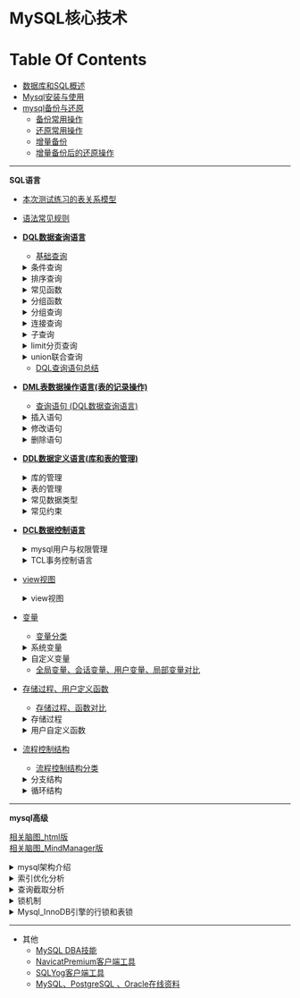 MySQL核心技术
==


# Table Of Contents
* [数据库和SQL概述](md/数据库和SQL概述.md)
* [Mysql安装与使用](md/Mysql安装与使用.md)
* [mysql备份与还原](md/mysql备份与还原.md)
    * [备份常用操作](md/mysql备份与还原.md#备份常用操作)
    * [还原常用操作](md/mysql备份与还原.md#还原常用操作)
    * [增量备份](md/mysql备份与还原.md#增量备份)
    * [增量备份后的还原操作](md/mysql备份与还原.md#增量备份后的还原操作) 

---

**SQL语言**
* [本次测试练习的表关系模型](/md/1_01_sql常见规则_测试表模型.md#本次测试练习的表关系模型)
* [语法常见规则](md/1_01_sql常见规则_测试表模型.md#语法常见规则)
* [**DQL数据查询语言**](md/2_01_DQL数据查询语言.基础查询.md)
    * [基础查询](md/2_01_DQL数据查询语言.基础查询.md#基础查询)
    <details>
    <summary>条件查询</summary>
    
    * [条件查询](md/2_02_DQL数据查询语言.条件查询.md#条件查询)
        * [条件查询分类](md/2_02_DQL数据查询语言.条件查询.md#条件查询分类)
        * [按条件表达式筛选](md/2_02_DQL数据查询语言.条件查询.md#按条件表达式筛选)
        * [按逻辑表达式筛选](md/2_02_DQL数据查询语言.条件查询.md#按逻辑表达式筛选)
        * [模糊查询](md/2_02_DQL数据查询语言.条件查询.md#模糊查询)
    </details>
    
    <details>
    <summary>排序查询</summary>
     
    * [排序查询](md/2_03_DQL数据查询语言.排序查询.md)
        * [排序查询语法](md/2_03_DQL数据查询语言.排序查询.md#排序查询语法)
    </details>
        
    <details>
    <summary>常见函数</summary>
        
    * [常见函数](md/2_04_DQL数据查询语言.常见函数.md)
        * [函数概念](md/2_04_DQL数据查询语言.常见函数.md#函数概念)
        * [函数分类](md/2_04_DQL数据查询语言.常见函数.md#函数分类)
        * [单行函数](md/2_04_DQL数据查询语言.常见函数.md#单行函数)
            * [字符函数](md/2_04_DQL数据查询语言.常见函数.md#字符函数)
            * [数学函数](md/2_04_DQL数据查询语言.常见函数.md#数学函数)
            * [日期、时间函数](md/2_04_DQL数据查询语言.常见函数.md#日期时间函数)
                * [format匹配模式字母定义](md/2_04_DQL数据查询语言.常见函数.md#format匹配模式字母定义)
            * [其他函数](md/2_04_DQL数据查询语言.常见函数.md#其他函数)
            * [流程分支控制函数](md/2_04_DQL数据查询语言.常见函数.md#流程分支控制函数)
    </details>
    
    <details>
    <summary>分组函数</summary>
    
    * [分组函数](md/2_05_DQL数据查询语言.分组函数.md)
        * [分组函数概念与功能](md/2_05_DQL数据查询语言.分组函数.md#分组函数概念与功能)
        * [分组函数概览与总结](md/2_05_DQL数据查询语言.分组函数.md#分组函数概览与总结)
    </details>
    
    <details>
    <summary>分组查询</summary>
    
    * [分组查询](md/2_06_DQL数据查询语言.分组查询.md)
        * [分组查询语法](md/2_06_DQL数据查询语言.分组查询.md#分组查询语法)
        * [分组查询特点](md/2_06_DQL数据查询语言.分组查询.md#分组查询特点)
        * [分组前筛选、分组后筛选比较](md/2_06_DQL数据查询语言.分组查询.md#分组前筛选分组后筛选比较)
        * [分组查询示例](md/2_06_DQL数据查询语言.分组查询.md#分组查询示例)
        * [MySQL获取分组后的top 1和top N记录方法](./exercise/MySQL获取分组后的top%201和top%20N记录.sql)
    </details>
    
    <details>
    <summary>连接查询</summary>
    
    * [连接查询](md/2_07_DQL数据查询语言.连接查询.md)
        * [连接查询分类](md/2_07_DQL数据查询语言.连接查询.md#连接查询分类)
        * [SQL-92连接语法(仅支持内连接)](md/2_07_DQL数据查询语言.连接查询.md#SQL-92连接语法仅支持内连接)
            * [SQL-92语法](md/2_07_DQL数据查询语言.连接查询.md#SQL-92语法)
            * [笛卡尔乘积现象(交叉连接)](md/2_07_DQL数据查询语言.连接查询.md#笛卡尔乘积现象交叉连接)
            * [等值连接](md/2_07_DQL数据查询语言.连接查询.md#等值连接)
            * [非等值连接](md/2_07_DQL数据查询语言.连接查询.md#非等值连接)
            * [自连接(自身内连接)](md/2_07_DQL数据查询语言.连接查询.md#自连接自身内连接)
        * [SQL:1999连接语法](md/2_07_DQL数据查询语言.连接查询.md#SQL1999连接语法)
            * [SQL-92与SQL:1999对比](md/2_07_DQL数据查询语言.连接查询.md#SQL-92与SQL1999对比)
            * [SQL:1999连接语法结构](md/2_07_DQL数据查询语言.连接查询.md#SQL1999连接语法结构)
            * [SQL:1999连接类型分类](md/2_07_DQL数据查询语言.连接查询.md#SQL1999连接类型分类)
            * [内连接](md/2_07_DQL数据查询语言.连接查询.md#内连接)
                * [SQL:1999内连特点](md/2_07_DQL数据查询语言.连接查询.md#SQL1999内连特点)
            * [外连接](md/2_07_DQL数据查询语言.连接查询.md#外连接)
                * [外连接特点](md/2_07_DQL数据查询语言.连接查询.md#外连接特点)
            * [全外连接](md/2_07_DQL数据查询语言.连接查询.md#全外连接)
                * [full outer join全外连接替代方案](md/2_07_DQL数据查询语言.连接查询.md#full-outer-join全外连接替代方案)
            * [交叉链接(即笛卡尔乘积)](md/2_07_DQL数据查询语言.连接查询.md#交叉链接即笛卡尔乘积)
        * [连接查询总结](md/2_07_DQL数据查询语言.连接查询.md#连接查询总结)
    </details>
    
    <details>
    <summary>子查询</summary>
    
    * [子查询](md/2_08_DQL数据查询语言.子查询.md)
        * [子查询分类](md/2_08_DQL数据查询语言.子查询.md#子查询分类)
        * [where或having后面](md/2_08_DQL数据查询语言.子查询.md#where或having后面)
            * [where或having后面子查询特点](md/2_08_DQL数据查询语言.子查询.md#where或having后面子查询特点)
            * [标量子查询](md/2_08_DQL数据查询语言.子查询.md#标量子查询)
            * [列子查询](md/2_08_DQL数据查询语言.子查询.md#列子查询)
            * [行子查询](md/2_08_DQL数据查询语言.子查询.md#行子查询)
        * [select后面](md/2_08_DQL数据查询语言.子查询.md#select后面)
        * [from后面](md/2_08_DQL数据查询语言.子查询.md#from后面)
        * [exists后面](md/2_08_DQL数据查询语言.子查询.md#exists后面)
    </details>
    
    <details>
    <summary>limit分页查询</summary>
    
    * [limit分页查询](md/2_09_DQL数据查询语言.分页查询.md)
        * [分页查询语法](md/2_09_DQL数据查询语言.分页查询.md#分页查询语法)
        * [分页查询特点](md/2_09_DQL数据查询语言.分页查询.md#分页查询特点)
        * [分页查询案例](md/2_09_DQL数据查询语言.分页查询.md#分页查询案例)
    </details>
    
    <details>
    <summary>union联合查询</summary>
    
    * [union联合查询](md/2_10_DQL数据查询语言.union联合查询_DQL查询语句总结.md)
        * [union联合查询语法](md/2_10_DQL数据查询语言.union联合查询_DQL查询语句总结.md#union联合查询语法)
        * [union联合查询语法应用场景](md/2_10_DQL数据查询语言.union联合查询_DQL查询语句总结.md#union联合查询语法应用场景)
        * [union联合查询特点](md/2_10_DQL数据查询语言.union联合查询_DQL查询语句总结.md#union联合查询特点)
        * [union联合查询案例](md/2_10_DQL数据查询语言.union联合查询_DQL查询语句总结.md#union联合查询案例)
    </details>
    
    * [DQL查询语句总结](md/2_10_DQL数据查询语言.union联合查询_DQL查询语句总结.md#DQL查询语句总结)
* [**DML表数据操作语言(表的记录操作)**](md/3_01_DML表数据操作语言.md)
    * [查询语句 (DQL数据查询语言)](md/2_01_DQL数据查询语言.基础查询.md)
    
    <details>
    <summary>插入语句</summary>
    
    * [插入语句](md/3_01_DML表数据操作语言.md#插入语句)
        * [values多行插入](md/3_01_DML表数据操作语言.md#values多行插入)
        * [set单行插入](md/3_01_DML表数据操作语言.md#set单行插入)
        * [values多行插入、set单行插入对比](md/3_01_DML表数据操作语言.md#values多行插入set单行插入对比)
    </details>
    
    <details>
    <summary>修改语句</summary>
    
    * [修改语句](md/3_01_DML表数据操作语言.md#修改语句)
        * [修改表数据语法](md/3_01_DML表数据操作语言.md#修改表数据语法)
        * [单表修改记录示例](md/3_01_DML表数据操作语言.md#单表修改记录示例)
        * [多表连接修改记录示例](md/3_01_DML表数据操作语言.md#多表连接修改记录示例)
    </details>
    
    <details>
    <summary>删除语句</summary>
    
    * [删除语句](md/3_01_DML表数据操作语言.md#删除语句)
        * [delete删除记录语法](md/3_01_DML表数据操作语言.md#delete删除记录语法)
        * [truncate清空表删除所有记录](md/3_01_DML表数据操作语言.md#truncate清空表删除所有记录)
        * [delete删除记录示例](md/3_01_DML表数据操作语言.md#delete删除记录示例)
        * [truncate清空表删除所有记录示例](md/3_01_DML表数据操作语言.md#truncate清空表删除所有记录示例)
        * [delete删除记录、truncate清空表删除所有记录对比](md/3_01_DML表数据操作语言.md#delete删除记录truncate清空表删除所有记录对比)
    </details>
    
* [**DDL数据定义语言(库和表的管理)**](md/4_01_DDL数据定义语言.库的管理.md)
    <details>
    <summary>库的管理</summary>
    
    * [库的管理](md/4_01_DDL数据定义语言.库的管理.md)
        * [库的管理](md/4_01_DDL数据定义语言.库的管理.md#库的管理)
        * [库的修改](md/4_01_DDL数据定义语言.库的管理.md#库的修改)
        * [库的删除](md/4_01_DDL数据定义语言.库的管理.md#库的删除)
    </details>
    
    <details>
    <summary>表的管理</summary>
    
    * [表的管理](md/4_02_DDL数据定义语言.表的管理.md)
        * [COMMENT注释](md/4_02_DDL数据定义语言.表的管理.md#COMMENT注释)
        * [表的创建](md/4_02_DDL数据定义语言.表的管理.md#表的创建)
        * [表的修改](md/4_02_DDL数据定义语言.表的管理.md#表的修改)
        * [表的删除](md/4_02_DDL数据定义语言.表的管理.md#表的删除)
        * [表的复制](md/4_02_DDL数据定义语言.表的管理.md#表的复制)  
    </details>
    
    <details>
    <summary>常见数据类型</summary>
    
    * [常见数据类型](md/4_03_DDL数据定义语言.常见数据类型.md)
        * [数据类型分类](md/4_03_DDL数据定义语言.常见数据类型.md#数据类型分类)
        * [整型](md/4_03_DDL数据定义语言.常见数据类型.md#整型)
            * [整型占用空间、值范围](md/4_03_DDL数据定义语言.常见数据类型.md#整型占用空间值范围)
            * [整型特点](md/4_03_DDL数据定义语言.常见数据类型.md#整型特点)
            * [整型示例](md/4_03_DDL数据定义语言.常见数据类型.md#整型示例)
        * [小数](md/4_03_DDL数据定义语言.常见数据类型.md#小数)
            * [小数分类](md/4_03_DDL数据定义语言.常见数据类型.md#小数分类)
            * [小数值范围](md/4_03_DDL数据定义语言.常见数据类型.md#小数值范围)
            * [小数示例](md/4_03_DDL数据定义语言.常见数据类型.md#小数示例)
        * [bit类型](md/4_03_DDL数据定义语言.常见数据类型.md#bit类型)
        * [字符型](md/4_03_DDL数据定义语言.常见数据类型.md#字符型)
            * [字符型分类](md/4_03_DDL数据定义语言.常见数据类型.md#字符型分类)
            * [char、varchar比较](md/4_03_DDL数据定义语言.常见数据类型.md#charvarchar比较)
        * [日期时间型](md/4_03_DDL数据定义语言.常见数据类型.md#日期时间型)
            * [日期时间型分类](md/4_03_DDL数据定义语言.常见数据类型.md#日期时间型分类)
            * [datetime、timestamp比较](md/4_03_DDL数据定义语言.常见数据类型.md#datetimetimestamp比较)
    </details>
    
    <details>
    <summary>常见约束</summary>
    
    * [常见约束](md/4_04_DDL数据定义语言.常见约束.md)
        * [按功能分类(6大约束)](md/4_04_DDL数据定义语言.常见约束.md#按功能分类6大约束)
        * [按作用范围分类](md/4_04_DDL数据定义语言.常见约束.md#按作用范围分类)
        * [添加约束的时机](md/4_04_DDL数据定义语言.常见约束.md#添加约束的时机)
        * [主键约束、唯一约束、外键约束对比](md/4_04_DDL数据定义语言.常见约束.md#主键约束唯一约束外键约束对比)
        * [约束语法](md/4_04_DDL数据定义语言.常见约束.md#约束语法)
        * [创建表时添加约束](md/4_04_DDL数据定义语言.常见约束.md#创建表时添加约束)
        * [修改表时添加约束](md/4_04_DDL数据定义语言.常见约束.md#修改表时添加约束)
        * [修改表时删除约束](md/4_04_DDL数据定义语言.常见约束.md#修改表时删除约束)
        * [自增长列(标识列)](md/4_04_DDL数据定义语言.常见约束.md#自增长列标识列)
        * [foreign key外键约束](md/4_04_DDL数据定义语言.常见约束.md#foreign-key外键约束)
            * [外键特点](md/4_04_DDL数据定义语言.常见约束.md#外键特点)
            * [表之间的关系与外键约束与外键约束](md/4_04_DDL数据定义语言.常见约束.md#表之间的关系与外键约束)
            * [sql外键on delete和on update](md/4_04_DDL数据定义语言.常见约束.md#sql外键on-delete和on-update)
            * [删除被关联的父表或修改其表结构方法](md/4_04_DDL数据定义语言.常见约束.md#删除被关联的父表或修改其表结构方法)
            * [使用外键约束的优点与缺点](md/使用外键约束的优点与缺点.md)
    </details>
    
* [**DCL数据控制语言**](md/5_01_DCL数据控制语言.TCL事务控制语言.md)
    <details>
    <summary>mysql用户与权限管理</summary>
    
    * [mysql用户与权限管理](/md/5_02_DCL数据控制语言.mysql用户与权限管理.md)
        * [ 用户管理](/md/5_02_DCL数据控制语言.mysql用户与权限管理.md#用户管理)
            * [ 用户帐号](/md/5_02_DCL数据控制语言.mysql用户与权限管理.md#用户帐号)
            * [ 创建用户](/md/5_02_DCL数据控制语言.mysql用户与权限管理.md#创建用户)
            * [ 用户重命名](/md/5_02_DCL数据控制语言.mysql用户与权限管理.md#用户重命名)
            * [ 锁定、解锁用户](/md/5_02_DCL数据控制语言.mysql用户与权限管理.md#锁定解锁用户)
            * [ 删除用户](/md/5_02_DCL数据控制语言.mysql用户与权限管理.md#删除用户)
            * [ 修改密码](/md/5_02_DCL数据控制语言.mysql用户与权限管理.md#修改密码)
        * [ 权限管理](/md/5_02_DCL数据控制语言.mysql用户与权限管理.md#权限管理)
            * [ grant授权语法](/md/5_02_DCL数据控制语言.mysql用户与权限管理.md#grant授权语法)
                * [ 权限类别](/md/5_02_DCL数据控制语言.mysql用户与权限管理.md#权限类别)
            * [ revoke回收授权](/md/5_02_DCL数据控制语言.mysql用户与权限管理.md#revoke回收授权)
            * [ 查看指定用户的授权信息](/md/5_02_DCL数据控制语言.mysql用户与权限管理.md#查看指定用户的授权信息)
        * [ 其他](/md/5_02_DCL数据控制语言.mysql用户与权限管理.md#其他)
            * [ 破解数据库密码](/md/5_02_DCL数据控制语言.mysql用户与权限管理.md#破解数据库密码)
    </details>
      
    <details>
    <summary>TCL事务控制语言</summary>
    
    * [TCL事务控制语言](md/5_01_DCL数据控制语言.TCL事务控制语言.md#TCL事务控制语言)
        * [事务特点(ACID)](md/5_01_DCL数据控制语言.TCL事务控制语言.md#事务特点ACID)
        * [事务的使用](md/5_01_DCL数据控制语言.TCL事务控制语言.md#事务的使用)
        * [事务的创建](md/5_01_DCL数据控制语言.TCL事务控制语言.md#事务的创建)
        * [隐式事务](md/5_01_DCL数据控制语言.TCL事务控制语言.md#隐式事务)
        * [显式事务](md/5_01_DCL数据控制语言.TCL事务控制语言.md#显式事务)
        * [显式事务语法](md/5_01_DCL数据控制语言.TCL事务控制语言.md#显式事务语法)
        * [savepoint设置保存点，与rollback搭配使用](md/5_01_DCL数据控制语言.TCL事务控制语言.md#savepoint设置保存点与rollback搭配使用)
        * [事务隔离级别对比](md/5_01_DCL数据控制语言.TCL事务控制语言.md#事务隔离级别对比)
        * [查看事务隔离级别](md/5_01_DCL数据控制语言.TCL事务控制语言.md#查看事务隔离级别)
        * [设置事务隔离级别](md/5_01_DCL数据控制语言.TCL事务控制语言.md#设置事务隔离级别)
        * [查看引擎](md/5_01_DCL数据控制语言.TCL事务控制语言.md#查看引擎)
        * [关闭当前会话的自动提交事务功能](md/5_01_DCL数据控制语言.TCL事务控制语言.md#关闭当前会话的自动提交事务功能)
        * [事务测试](md/5_01_DCL数据控制语言.TCL事务控制语言.md#事务测试)
    </details>
    
* [view视图](md/6_01_view视图.md)
    <details>
    <summary>view视图</summary>
    
    * [使用场景](md/6_01_view视图.md#使用场景)
    * [使用视图好处](md/6_01_view视图.md#使用视图好处)
    * [view视图与表对比](md/6_01_view视图.md#view视图与表对比)
    * [view视图的生命周期](md/6_01_view视图.md#view视图的生命周期)
    * [创建视图](md/6_01_view视图.md#创建视图)
    * [修改视图的sql语句](md/6_01_view视图.md#修改视图的sql语句)
    * [查看视图](md/6_01_view视图.md#查看视图)
    * [删除视图](md/6_01_view视图.md#删除视图)
    * [视图虚拟表数据可更新情况](md/6_01_view视图.md#视图虚拟表数据可更新情况)
    * [具备以下特点的视图不可更行(增删改)](md/6_01_view视图.md#具备以下特点的视图不可更行增删改)
    </details>
    
* [变量](md/7_01_变量.md)
    * [变量分类](md/7_01_变量.md#变量分类)
    <details>
    <summary>系统变量</summary>
    
    * [系统变量](md/7_01_变量.md#系统变量)
        * [全局变量](md/7_01_变量.md#全局变量)
        * [会话变量](md/7_01_变量.md#会话变量)
    </details>
    
    <details>
    <summary>自定义变量</summary>
    
    * [自定义变量](md/7_01_变量.md#自定义变量)
        * [使用步骤](md/7_01_变量.md#使用步骤)
        * [用户变量](md/7_01_变量.md#用户变量)
        * [局部变量](md/7_01_变量.md#局部变量)
    </details>
    
    * [全局变量、会话变量、用户变量、局部变量对比](md/7_01_变量.md#全局变量会话变量用户变量局部变量对比)
    
* [存储过程、用户定义函数](md/8_01_存储过程、用户定义函数.md)
    * [存储过程、函数对比](md/8_01_存储过程、用户定义函数.md#存储过程函数对比)
    
    <details>
    <summary>存储过程</summary>
    
    * [存储过程](md/8_01_存储过程、用户定义函数.md#存储过程)
        * [创建存储过程语法](md/8_01_存储过程、用户定义函数.md#创建存储过程语法)
        * [创建存储过程示例](md/8_01_存储过程、用户定义函数.md#创建存储过程示例)
        * [创建存储过程示例](md/8_01_存储过程、用户定义函数.md#创建存储过程示例)
        * [查看存储过程](md/8_01_存储过程、用户定义函数.md#查看存储过程)
        * [删除存储过程](md/8_01_存储过程、用户定义函数.md#删除存储过程)
        * [修改存储过程(不能修改参数或存储过程主体，只能修改存储过程特性)](md/8_01_存储过程、用户定义函数.md#修改存储过程不能修改参数或存储过程主体只能修改存储过程特性)
        * [在存储过程中遍历查询结果集](md/8_01_存储过程、用户定义函数.md#在存储过程中遍历查询结果集)
    </details>
    
    <details>
    <summary>用户自定义函数</summary>
    
    * [用户自定义函数](md/8_02_用户定义函数.md)
        * [函数创建语法](md/8_02_用户定义函数.md#函数创建语法)
        * [调用用户自定义函数语法](md/8_02_用户定义函数.md#调用用户自定义函数语法)
        * [创建函数示例](md/8_02_用户定义函数.md#创建函数示例)
        * [查看用户自定义函数](md/8_02_用户定义函数.md#查看用户自定义函数)
        * [删除自定义用户函数](md/8_02_用户定义函数.md#删除自定义用户函数)
        * [修改用户自定义函数(不能更改函数体和参数列表，只能更改函数特性)](md/8_02_用户定义函数.md#修改用户自定义函数不能更改函数体和参数列表只能更改函数特性)
    </details>
    
* [流程控制结构](md/9_01_流程控制结构.md)
    * [流程控制结构分类](md/9_01_流程控制结构.md#流程控制结构分类)
    
    <details>
    <summary>分支结构</summary>
    
    * [分支结构](md/9_01_流程控制结构.md#分支结构)
        * [if函数](md/9_01_流程控制结构.md#if函数)
        * [IFNULL(expr1,expr2)](md/9_01_流程控制结构.md#IFNULLexpr1expr2)
        * [if分支](md/9_01_流程控制结构.md#if分支)
        * [case结构](md/9_01_流程控制结构.md#case结构)
    </details>
    
    <details>
    <summary>循环结构</summary>
    
    * [循环结构](md/9_01_流程控制结构.md#循环结构)
        * [循环控制](md/9_01_流程控制结构.md#循环控制)
        * [while循环](md/9_01_流程控制结构.md#while循环)
        * [loop无限循环](md/9_01_流程控制结构.md#loop无限循环)
        * [repeat循环](md/9_01_流程控制结构.md#repeat循环)
        * [循环示例](md/9_01_流程控制结构.md#循环示例)
    </details>

---

**mysql高级**  

[相关脑图_html版](md/mysql_zhouyang.html)  
[相关脑图_MindManager版](md/mysql_zhouyang_yuan.mmap)  
<details>
<summary>mysql架构介绍</summary>

* [mysql架构介绍](md/mysql高级_01.mysql架构介绍.md#mysql架构介绍)
    * [高级mysql主要工作内容](md/mysql高级_01.mysql架构介绍.md#高级mysql主要工作内容)
    * [修改mysql.cnf配置文件](md/mysql高级_01.mysql架构介绍.md#修改mysql.cnf配置文件)
    * [主要配置文件](md/mysql高级_01.mysql架构介绍.md#主要配置文件)
        * [主要日志文件](md/mysql高级_01.mysql架构介绍.md#主要日志文件)
        * [数据文件](md/mysql高级_01.mysql架构介绍.md#数据文件)
    * [mysql逻辑架构](md/mysql高级_01.mysql架构介绍.md#mysql逻辑架构)
    * [MyiSAM与InnoDB引擎对比](md/mysql高级_01.mysql架构介绍.md#MyiSAM与InnoDB引擎对比)
</details>

<details>
<summary>索引优化分析</summary>

* [引入索引话题](md/mysql高级_02.索引优化分析.md#引入索引话题)
    * [mysql性能下降、sql慢可能原因](md/mysql高级_02.索引优化分析.md#mysql性能下降sql慢可能原因)
    * [sql的执行顺序](md/mysql高级_02.索引优化分析.md#sql的执行顺序)
[7种join连接查询](./2_07_DQL数据查询语言.连接查询.md#连接查询总结)
* [索引简介](md/mysql高级_02.索引优化分析.md#索引简介)
    * [索引分类](md/mysql高级_02.索引优化分析.md#索引分类)
    * [索引类型](md/mysql高级_02.索引优化分析.md#索引类型)
    * [增查改删索引](md/mysql高级_02.索引优化分析.md#增查改删索引)
    * [需要创建索引情况](md/mysql高级_02.索引优化分析.md#需要创建索引情况)
    * [不适合建索引的情况](md/mysql高级_02.索引优化分析.md#不适合建索引的情况)
* [mysql性能分析和相关指标](md/mysql高级_02.索引优化分析.md#mysql性能分析和相关指标)
    * [explain + sql语句 分析](md/mysql高级_02.索引优化分析.md#explain--sql语句-分析)
    * [explain查询结果各字段含义列表](md/mysql高级_02.索引优化分析.md#explain查询结果各字段含义列表)
    * [explain查询结果各字段含义详解](md/mysql高级_02.索引优化分析.md#explain查询结果各字段含义详解)
        * [id](md/mysql高级_02.索引优化分析.md#id)
        * [select_type](md/mysql高级_02.索引优化分析.md#select_type)
        * [table](md/mysql高级_02.索引优化分析.md#table)
        * [type](md/mysql高级_02.索引优化分析.md#type)
            * [type性能比较](md/mysql高级_02.索引优化分析.md#type性能比较)
        * [possible_keys](md/mysql高级_02.索引优化分析.md#possible_keys)
        * [key](md/mysql高级_02.索引优化分析.md#key)
        * [key_len](md/mysql高级_02.索引优化分析.md#key_len)
        * [Extra](md/mysql高级_02.索引优化分析.md#Extra)
            * [Extra性能比较](md/mysql高级_02.索引优化分析.md#Extra性能比较)
    * [explain示例](md/mysql高级_02.索引优化分析.md#explain示例)
* [连接查询索引优化](md/mysql高级_02.索引优化分析.md#连接查询索引优化)
    * [单表查询分析](md/mysql高级_02.索引优化分析.md#单表查询分析)
    * [两表连接查询分析](md/mysql高级_02.索引优化分析.md#两表连接查询分析)
        * [两表join连接查询优化总结](md/mysql高级_02.索引优化分析.md#两表join连接查询优化总结)
    * [三表连接查询分析](md/mysql高级_02.索引优化分析.md#三表连接查询分析)
        * [三表join连接查询优化总结](md/mysql高级_02.索引优化分析.md#三表join连接查询优化总结)
* [索引失效案例](md/mysql高级_02.索引优化分析.md#索引失效案例)
    * [全值匹配我最爱](md/mysql高级_02.索引优化分析.md#全值匹配我最爱)
    * [最佳左前缀法则](md/mysql高级_02.索引优化分析.md#最佳左前缀法则)
    * [不在索引列上做任何操作](md/mysql高级_02.索引优化分析.md#不在索引列上做任何操作)
    * [索引范围条件右边的索引列失效](md/mysql高级_02.索引优化分析.md#索引范围条件右边的索引列失效)
    * [尽量使用覆盖索引](md/mysql高级_02.索引优化分析.md#尽量使用覆盖索引)
    * [使用不等于(!=或者<>)时索引失效导致全表扫描](md/mysql高级_02.索引优化分析.md#使用不等于=或者时索引失效导致全表扫描)
    * [is null、is not null无法使用索引](md/mysql高级_02.索引优化分析.md#is-nullis-not-null无法使用索引)
    * [like以通配符开头，索引失效导致全表扫描](md/mysql高级_02.索引优化分析.md#like以通配符开头索引失效导致全表扫描)
    * [解决like '%字符串%' 索引失效方法:覆盖索引](md/mysql高级_02.索引优化分析.md#解决like-字符串-索引失效方法覆盖索引)
        * [情况8_5_1: 未建索引](md/mysql高级_02.索引优化分析.md#情况8_5_1-未建索引)
        * [情况8_5_2: 建立索引，index (name, age)](md/mysql高级_02.索引优化分析.md#情况8_5_2-建立索引index-name-age)
        * [解决like'%字符串%'索引不被使用问题的方法小结](md/mysql高级_02.索引优化分析.md#解决like字符串索引不被使用问题的方法小结)
    * [字符串不加单引号索引失效](md/mysql高级_02.索引优化分析.md#字符串不加单引号索引失效)
    * [少用or，用它连接时索引失效](md/mysql高级_02.索引优化分析.md#少用or用它连接时索引失效)
    * [索引案例小结](md/mysql高级_02.索引优化分析.md#索引案例小结)
    * [索引优化小总结口诀](md/mysql高级_02.索引优化分析.md#索引优化小总结口诀)
* [索引使用示例](md/mysql高级_02.索引优化分析.md#索引使用示例)
    * [根据上面创建的索引idx_test03_c1_c2_c3_c4 (c1, c2, c3, c4), 分析以下SQL语句使用索引的情况](md/mysql高级_02.索引优化分析.md#根据上面创建的索引idx_test03_c1_c2_c3_c4-c1-c2-c3-c4-分析以下SQL语句使用索引的情况)
    * [小结](md/mysql高级_02.索引优化分析.md#小结)
* [索引优化一般性建议](md/mysql高级_02.索引优化分析.md#索引优化一般性建议)
</details>

<details>
<summary>查询截取分析</summary>

* [查询优化](md/mysql高级_03.查询截取分析.md#查询优化)
    * [小表驱动大表示例](md/mysql高级_03.查询截取分析.md#小表驱动大表示例)
    * [order by关键字优化](md/mysql高级_03.查询截取分析.md#order-by关键字优化)
        * [order by排序方式案例](md/mysql高级_03.查询截取分析.md#order-by排序方式案例)
        * [如何让order by使用index方式排序](md/mysql高级_03.查询截取分析.md#如何让order-by使用index方式排序)
        * [filesort排序的两种算法](md/mysql高级_03.查询截取分析.md#filesort排序的两种算法)
            * [双路排序算法](md/mysql高级_03.查询截取分析.md#双路排序算法)
            * [单路算法](md/mysql高级_03.查询截取分析.md#单路算法)
        * [order by相关的优化策略](md/mysql高级_03.查询截取分析.md#order-by相关的优化策略)
        * [order by关键字小结](md/mysql高级_03.查询截取分析.md#order-by关键字小结)
    * [group by关键字优化](md/mysql高级_03.查询截取分析.md#group-by关键字优化)
* [慢查询日志](md/mysql高级_03.查询截取分析.md#慢查询日志)
    * [临时开启慢查询日志](md/mysql高级_03.查询截取分析.md#临时开启慢查询日志)
    * [永久开启慢查询日志](md/mysql高级_03.查询截取分析.md#永久开启慢查询日志)
    * [查看慢查询日志](md/mysql高级_03.查询截取分析.md#查看慢查询日志)
    * [mysqldumpshow慢查询日志分析工具](md/mysql高级_03.查询截取分析.md#mysqldumpshow慢查询日志分析工具)
        * [mysqldumpshow工作常用参考](md/mysql高级_03.查询截取分析.md#mysqldumpshow工作常用参考)
* [批量插入数据脚本](md/mysql高级_03.查询截取分析.md#批量插入数据脚本)
* [show profiles、show profile性能查看与分析](md/mysql高级_03.查询截取分析.md#show-profilesshow-profile性能查看与分析)
    * [开启性能收集功能](md/mysql高级_03.查询截取分析.md#开启性能收集功能)
    * [show profiles](md/mysql高级_03.查询截取分析.md#show-profiles)
    * [show profile](md/mysql高级_03.查询截取分析.md#show-profile)
    * [日常开发需要注意的事项](md/mysql高级_03.查询截取分析.md#日常开发需要注意的事项)
* [Performance Schema性能查看与分析](md/mysql高级_03.查询截取分析.md#Performance-Schema性能查看与分析)
    * [使用Performance Schema准备工作](md/mysql高级_03.查询截取分析.md#使用Performance-Schema准备工作)
    * [执行要分析性能的SQL语句](md/mysql高级_03.查询截取分析.md#执行要分析性能的SQL语句)
    * [Performance Schema查看性能与分析](md/mysql高级_03.查询截取分析.md#Performance-Schema查看性能与分析)
* [sys Schema性能查看与分析](md/mysql高级_03.查询截取分析.md#sys-Schema性能查看与分析)
* [全局日志](md/mysql高级_03.查询截取分析.md#全局日志)
</details>

<details>
<summary>锁机制</summary>

* [mysql锁定义](md/mysql高级_04.锁机制.md#mysql锁定义)
* [锁的分类](md/mysql高级_04.锁机制.md#锁的分类)
* [MyISAM表锁](md/mysql高级_04.锁机制.md#MyISAM表锁)
    * [手动加表锁语法](md/mysql高级_04.锁机制.md#手动加表锁语法)
    * [查看表上加过的锁](md/mysql高级_04.锁机制.md#查看表上加过的锁)
    * [释放表锁(所有表)](md/mysql高级_04.锁机制.md#释放表锁所有表)
    * [表读锁案例](md/mysql高级_04.锁机制.md#表读锁案例)
    * [表写锁案例](md/mysql高级_04.锁机制.md#表写锁案例)
    * [表锁分析](md/mysql高级_04.锁机制.md#表锁分析)
* [InnoDB行锁](md/mysql高级_04.锁机制.md#InnoDB行锁)
    * [innodb表的表锁、行锁](md/mysql高级_04.锁机制.md#innodb表的表锁行锁)
    * [准备工作](md/mysql高级_04.锁机制.md#准备工作)
    * [行锁对于操作同一行将会阻塞](md/mysql高级_04.锁机制.md#行锁对于操作同一行将会阻塞)
    * [行锁对操作不同的行互不影响](md/mysql高级_04.锁机制.md#行锁对操作不同的行互不影响)
    * [无索引行锁升级为表锁](md/mysql高级_04.锁机制.md#无索引行锁升级为表锁)
    * [表中存在了一个行锁，其他会话再上表锁将被阻塞](md/mysql高级_04.锁机制.md#表中存在了一个行锁其他会话再上表锁将被阻塞)
    * [间隙锁危害](md/mysql高级_04.锁机制.md#间隙锁危害)
    * [innodb表手动锁定行](md/mysql高级_04.锁机制.md#innodb表手动锁定行)
    * [行锁分析](md/mysql高级_04.锁机制.md#行锁分析)
    * [补充](md/mysql高级_04.锁机制.md#补充)
        * [充实示例1](md/mysql高级_04.锁机制.md#充实示例1)
        * [充实示例2](md/mysql高级_04.锁机制.md#充实示例2)
    * [InnoDB表优化建议](md/mysql高级_04.锁机制.md#InnoDB表优化建议)
* [BDB页锁](md/mysql高级_04.锁机制.md#BDB页锁)
</details>

<details>
<summary>Mysql_InnoDB引擎的行锁和表锁</summary>
  
* [简介](md/mysql高级_04.锁机制.Mysql_InnoDB引擎的行锁和表锁.md#简介)
* [行锁和表锁](md/mysql高级_04.锁机制.Mysql_InnoDB引擎的行锁和表锁.md#行锁和表锁)
    * [锁的一些概念](md/mysql高级_04.锁机制.Mysql_InnoDB引擎的行锁和表锁.md#锁的一些概念)
    * [行锁的类型](md/mysql高级_04.锁机制.Mysql_InnoDB引擎的行锁和表锁.md#行锁的类型)
        * [加共享锁语法](md/mysql高级_04.锁机制.Mysql_InnoDB引擎的行锁和表锁.md#加共享锁语法)
        * [加排它锁语法](md/mysql高级_04.锁机制.Mysql_InnoDB引擎的行锁和表锁.md#加排它锁语法)
    * [行锁的实现](md/mysql高级_04.锁机制.Mysql_InnoDB引擎的行锁和表锁.md#行锁的实现)
    * [示例0](md/mysql高级_04.锁机制.Mysql_InnoDB引擎的行锁和表锁.md#示例0)
    * [示例1](md/mysql高级_04.锁机制.Mysql_InnoDB引擎的行锁和表锁.md#示例1)
    * [示例2](md/mysql高级_04.锁机制.Mysql_InnoDB引擎的行锁和表锁.md#示例2)
* [InnoDB四种锁共存逻辑关系](md/mysql高级_04.锁机制.Mysql_InnoDB引擎的行锁和表锁.md#InnoDB四种锁共存逻辑关系)
</details>

---

* 其他
    * [MySQL DBA技能](md/mysql_DBA技能.md)
    * [NavicatPremium客户端工具](md/NavicatPremium.md)
    * [SQLYog客户端工具](md/SQLYog.md)
    * [MySQL、PostgreSQL 、Oracle在线资料](https://www.techonthenet.com/mysql/index.php)
